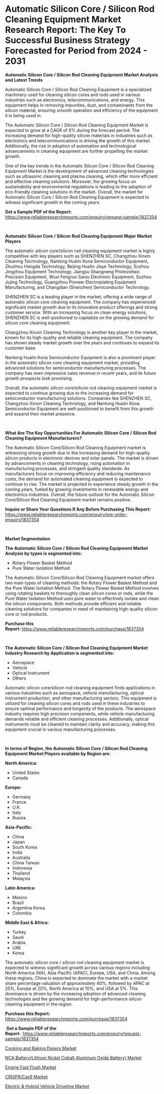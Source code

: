 <p><h1>Automatic Silicon Core / Silicon Rod Cleaning Equipment Market Research Report: The Key To Successful Business Strategy Forecasted for Period from 2024 - 2031</h1></p><p><strong>Automatic Silicon Core / Silicon Rod Cleaning Equipment Market Analysis and Latest Trends</strong></p>
<p><p>Automatic Silicon Core / Silicon Rod Cleaning Equipment is a specialized machinery used for cleaning silicon cores and rods used in various industries such as electronics, telecommunications, and energy. This equipment helps in removing impurities, dust, and contaminants from the silicon material, ensuring smooth operation and efficiency of the equipment it is being used in.</p><p>The Automatic Silicon Core / Silicon Rod Cleaning Equipment Market is expected to grow at a CAGR of 8% during the forecast period. The increasing demand for high-quality silicon materials in industries such as electronics and telecommunications is driving the growth of this market. Additionally, the rise in adoption of automation and technological advancements in cleaning equipment are further propelling the market growth.</p><p>One of the key trends in the Automatic Silicon Core / Silicon Rod Cleaning Equipment Market is the development of advanced cleaning technologies such as ultrasonic cleaning and plasma cleaning, which offer more efficient and effective cleaning solutions. Moreover, the growing focus on sustainability and environmental regulations is leading to the adoption of eco-friendly cleaning solutions in the market. Overall, the market for Automatic Silicon Core / Silicon Rod Cleaning Equipment is expected to witness significant growth in the coming years.</p></p>
<p><strong>Get a Sample PDF of the Report:&nbsp;</strong> <a href="https://www.reliableresearchreports.com/enquiry/request-sample/1837354">https://www.reliableresearchreports.com/enquiry/request-sample/1837354</a></p>
<p>&nbsp;</p>
<p><strong>Automatic Silicon Core / Silicon Rod Cleaning Equipment Major Market Players</strong></p>
<p><p>The automatic silicon core/silicon rod cleaning equipment market is highly competitive with key players such as SHENZHEN SC, Changzhou Xinxin Cleaning Technology, Nantong Hualin Kona Semiconductor Equipment, Zhuzhou Hongda Technology, Beijing Hualin Jiaye Technology, Suzhou Jingzhou Equipment Technology, Jiangsu Shangneng Photovoltaic Precision Equipment, Wuxi Fengrun Saiou Electronic Equipment, Suzhou Jujing Technology, Guangzhou Pioneer Electroplating Equipment Manufacturing, and Changdian (Shenzhen) Semiconductor Technology.</p><p>SHENZHEN SC is a leading player in the market, offering a wide range of automatic silicon core cleaning equipment. The company has experienced significant market growth due to its innovative product offerings and strong customer service. With an increasing focus on clean energy solutions, SHENZHEN SC is well-positioned to capitalize on the growing demand for silicon core cleaning equipment.</p><p>Changzhou Xinxin Cleaning Technology is another key player in the market, known for its high-quality and reliable cleaning equipment. The company has shown steady market growth over the years and continues to expand its customer base.</p><p>Nantong Hualin Kona Semiconductor Equipment is also a prominent player in the automatic silicon core cleaning equipment market, providing advanced solutions for semiconductor manufacturing processes. The company has seen impressive sales revenue in recent years, and its future growth prospects look promising.</p><p>Overall, the automatic silicon core/silicon rod cleaning equipment market is expected to continue growing due to the increasing demand for semiconductor manufacturing solutions. Companies like SHENZHEN SC, Changzhou Xinxin Cleaning Technology, and Nantong Hualin Kona Semiconductor Equipment are well-positioned to benefit from this growth and expand their market presence.</p></p>
<p>&nbsp;</p>
<p><strong>What Are The Key Opportunities For Automatic Silicon Core / Silicon Rod Cleaning Equipment Manufacturers?</strong></p>
<p><p>The Automatic Silicon Core/Silicon Rod Cleaning Equipment market is witnessing strong growth due to the increasing demand for high-quality silicon products in electronic devices and solar panels. The market is driven by advancements in cleaning technology, rising automation in manufacturing processes, and stringent quality standards. As manufacturers focus on improving efficiency and reducing maintenance costs, the demand for automated cleaning equipment is expected to continue to rise. The market is projected to experience steady growth in the coming years, fueled by growing investments in renewable energy and electronics industries. Overall, the future outlook for the Automatic Silicon Core/Silicon Rod Cleaning Equipment market remains positive.</p></p>
<p><strong>Inquire or Share Your Questions If Any Before Purchasing This Report:</strong> <a href="https://www.reliableresearchreports.com/enquiry/pre-order-enquiry/1837354">https://www.reliableresearchreports.com/enquiry/pre-order-enquiry/1837354</a></p>
<p>&nbsp;</p>
<p><strong>Market Segmentation</strong></p>
<p><strong>The Automatic Silicon Core / Silicon Rod Cleaning Equipment Market Analysis by types is segmented into:</strong></p>
<p><ul><li>Rotary Flower Basket Method</li><li>Pure Water Isolation Method</li></ul></p>
<p><p>The Automatic Silicon Core/Silicon Rod Cleaning Equipment market offers two main types of cleaning methods: the Rotary Flower Basket Method and the Pure Water Isolation Method. The Rotary Flower Basket Method involves using rotating baskets to thoroughly clean silicon cores or rods, while the Pure Water Isolation Method uses pure water to effectively isolate and clean the silicon components. Both methods provide efficient and reliable cleaning solutions for companies in need of maintaining high-quality silicon core or rod products.</p></p>
<p><strong>Purchase this Report:&nbsp;</strong><a href="https://www.reliableresearchreports.com/purchase/1837354">https://www.reliableresearchreports.com/purchase/1837354</a></p>
<p>&nbsp;</p>
<p><strong>The Automatic Silicon Core / Silicon Rod Cleaning Equipment Market Industry Research by Application is segmented into:</strong></p>
<p><ul><li>Aerospace</li><li>Vehicle</li><li>Optical Instrument</li><li>Others</li></ul></p>
<p><p>Automatic silicon core/silicon rod cleaning equipment finds applications in various industries such as aerospace, vehicle manufacturing, optical instrument production, and other manufacturing sectors. This equipment is utilized for cleaning silicon cores and rods used in these industries to ensure optimal performance and longevity of the products. The aerospace industry requires high precision components, while vehicle manufacturing demands reliable and efficient cleaning processes. Additionally, optical instruments must be cleaned to maintain clarity and accuracy, making this equipment crucial in various manufacturing processes.</p></p>
<p>&nbsp;</p>
<p><strong>In terms of Region, the Automatic Silicon Core / Silicon Rod Cleaning Equipment Market Players available by Region are:</strong></p>
<p>
    <p> <strong> North America: </strong>
        <ul>
            <li>United States</li>
            <li>Canada</li>
        </ul>
        </p> 
    <p> <strong> Europe: </strong>
        <ul>
            <li>Germany</li>
            <li>France</li>
            <li>U.K.</li>
            <li>Italy</li>
            <li>Russia</li>
        </ul>
        </p> 
    <p> <strong> Asia-Pacific: </strong>
        <ul>
            <li>China</li>
            <li>Japan</li>
            <li>South Korea</li>
            <li>India</li>
            <li>Australia</li>
            <li>China Taiwan</li>
            <li>Indonesia</li>
            <li>Thailand</li>
            <li>Malaysia</li>
        </ul>
        </p> 
    <p> <strong> Latin America: </strong>
        <ul>
            <li>Mexico</li>
            <li>Brazil</li>
            <li>Argentina Korea</li>
            <li>Colombia</li>
        </ul>
        </p> 
    <p> <strong> Middle East & Africa: </strong>
        <ul>
            <li>Turkey</li>
            <li>Saudi</li>
            <li>Arabia</li>
            <li>UAE</li>
            <li>Korea</li>
        </ul>
    </p>
    </p>
<p><p>The automatic silicon core / silicon rod cleaning equipment market is expected to witness significant growth across various regions including North America (NA), Asia-Pacific (APAC), Europe, USA, and China. Among these regions, China is expected to dominate the market with a market share percentage valuation of approximately 40%, followed by APAC at 25%, Europe at 20%, North America at 10%, and USA at 5%. This dominance is driven by the increasing adoption of advanced cleaning technologies and the growing demand for high-performance silicon cleaning equipment in the region.</p></p>
<p><strong>Purchase this Report: </strong><a href="https://www.reliableresearchreports.com/purchase/1837354">https://www.reliableresearchreports.com/purchase/1837354</a></p>
<p>&nbsp;<strong>Get a Sample PDF of the Report:&nbsp;&nbsp;</strong><a href="https://www.reliableresearchreports.com/enquiry/request-sample/1837354">https://www.reliableresearchreports.com/enquiry/request-sample/1837354</a></p>
<p><strong></strong></p>
<p><p><a href="https://github.com/lbird53714/Market-Research-Report-List-3/blob/main/cooking-and-baking-papers-market.md">Cooking and Baking Papers Market</a></p><p><a href="https://github.com/moyahfrancoestellec51j635wcx/Market-Research-Report-List-1/blob/main/nca-batterylithium-nickel-cobalt-aluminum-oxide-battery-market.md">NCA Battery(Lithium Nickel Cobalt Aluminum Oxide Battery) Market</a></p><p><a href="https://github.com/dringals/Market-Research-Report-List-3/blob/main/engine-fast-flush-market.md">Engine Fast Flush Market</a></p><p><a href="https://github.com/suaretopek9/Market-Research-Report-List-1/blob/main/crisprcas9-market.md">CRISPR/Cas9 Market</a></p><p><a href="https://github.com/mharielmesa/Market-Research-Report-List-2/blob/main/electric-hybrid-vehicle-driveline-market.md">Electric & Hybrid Vehicle Driveline Market</a></p></p>